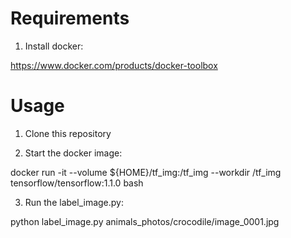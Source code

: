
# Requirements

1. Install docker:

https://www.docker.com/products/docker-toolbox

# Usage

1. Clone this repository

2. Start the docker image:

docker run -it --volume ${HOME}/tf_img:/tf_img  --workdir /tf_img tensorflow/tensorflow:1.1.0 bash

3. Run the label_image.py:

python label_image.py animals_photos/crocodile/image_0001.jpg 

